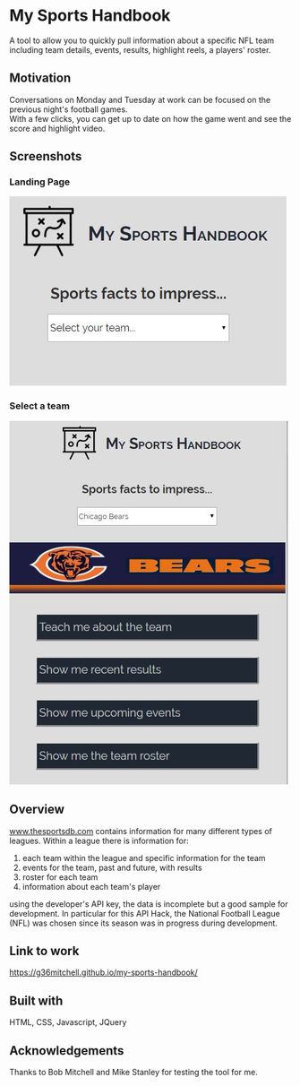 # My Sports Handbook
A tool to allow you to quickly pull information about a specific NFL team including team details,
events, results, highlight reels, a players' roster.

## Motivation
Conversations on Monday and Tuesday at work can be focused on the previous night's football games.  
With a few clicks, you can get up to date on how the game went and see the score and highlight
video.

## Screenshots
### Landing Page
![](screenshots/Landing_Page.JPG)

### Select a team
![](screenshots/Select_Team.JPG)

## Overview
www.thesportsdb.com contains information for many different types of leagues.  Within a league there is 
information for: 
1. each team within the league and specific information for the team
2. events for the team, past and future, with results
3. roster for each team
4. information about each team's player

using the developer's API key, the data is incomplete but a good sample for development.  In particular for
this API Hack, the National Football League (NFL) was chosen since its season was in progress during 
development.

## Link to work
 https://g36mitchell.github.io/my-sports-handbook/
 
## Built with
 HTML, CSS, Javascript, JQuery
 
## Acknowledgements
Thanks to Bob Mitchell and Mike Stanley for testing the tool for me.

